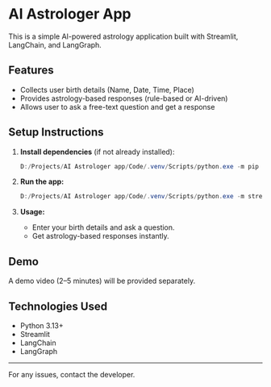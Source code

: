 # AI Astrologer App

This is a simple AI-powered astrology application built with Streamlit, LangChain, and LangGraph.

## Features
- Collects user birth details (Name, Date, Time, Place)
- Provides astrology-based responses (rule-based or AI-driven)
- Allows user to ask a free-text question and get a response

## Setup Instructions

1. **Install dependencies** (if not already installed):
   ```powershell
   D:/Projects/AI Astrologer app/Code/.venv/Scripts/python.exe -m pip install -r requirements.txt
   ```

2. **Run the app:**
   ```powershell
   D:/Projects/AI Astrologer app/Code/.venv/Scripts/python.exe -m streamlit run app.py
   ```

3. **Usage:**
   - Enter your birth details and ask a question.
   - Get astrology-based responses instantly.

## Demo
A demo video (2–5 minutes) will be provided separately.

## Technologies Used
- Python 3.13+
- Streamlit
- LangChain
- LangGraph

---

For any issues, contact the developer.
